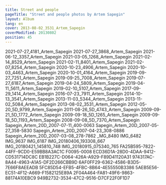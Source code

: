 ```yaml
---
title: Street and people
pageTitle: "Street and people photos by Artem Sapegin"
layout: Album
lang: en
cover: 2013-08-02_3531_Artem_Sapegin
coverModified: 20130802
position: 45
---
```


2021-07-27_4181_Artem_Sapegin
2021-07-27_3868_Artem_Sapegin
2021-06-12_3357_Artem_Sapegin
2021-03-05_1268_Artem_Sapegin
2021-02-14_8529_Artem_Sapegin
2021-02-11_8401_Artem_Sapegin
2021-02-07_8254_Artem_Sapegin
2020-10-23_4906_Artem_Sapegin
2020-10-03_4463_Artem_Sapegin
2020-10-01_4164_Artem_Sapegin
2019-09-27_7251_Artem_Sapegin
2019-09-25_7008_Artem_Sapegin
2019-07-27_6187_Artem_Sapegin
2019-04-24_5809_Artem_Sapegin
2019-04-11_5611_Artem_Sapegin
2019-02-10_5107_Artem_Sapegin
2017-09-29_1414_Artem_Sapegin
2016-07-23_7911_Artem_Sapegin
2014-10-13_3541_Artem_Sapegin
2013-11-03_5344_Artem_Sapegin
2013-11-02_5084_Artem_Sapegin
2013-08-02_3531_Artem_Sapegin
2012-05-20_5D_9799_Artem_Sapegin
2011-08-26_5D_4743_Artem_Sapegin
2009-09-21_5D_1772_Artem_Sapegin
2009-09-18_5D_1265_Artem_Sapegin
2009-09-18_5D_1193_Artem_Sapegin
2008-09-08_5D_7370_Artem_Sapegin
Sapegin_Artem_20D_2007-07-11_400-0063
Sapegin_Artem_20D_2007-05-27_358-5830
Sapegin_Artem_20D_2007-04-23_308-0886
Sapegin_Artem_20D_2007-03-08_278-7862
_MG_8480
IMG_6482
IMG_9637
IMG_6187
IMG_20180406_193308_667
IMG_20180421_145810_748
IMG_20180915_075340_765
FA25B595-7822-44FF-9CD0-E59BB8A3AC1C
F0095-0008
ECD36D1A-28D0-4DAA-9412-CD531714DC8C
EB1B227C-D064-426A-A929-F89D41120A31
974317AC-8A44-4963-A1A5-DF2D266CBB9D
6AF0FF29-6362-4586-B3D5-7E66F8AEEADB
5FC85D54-EFB5-4FBC-8B64-4E55550B3386
5AEB5E56-EC51-4F12-A669-F1582125E89A
2F04A464-FA81-49F6-9863-88174A10EBC9
949B2732-3534-47C2-9516-D7CF22F0F1D7
